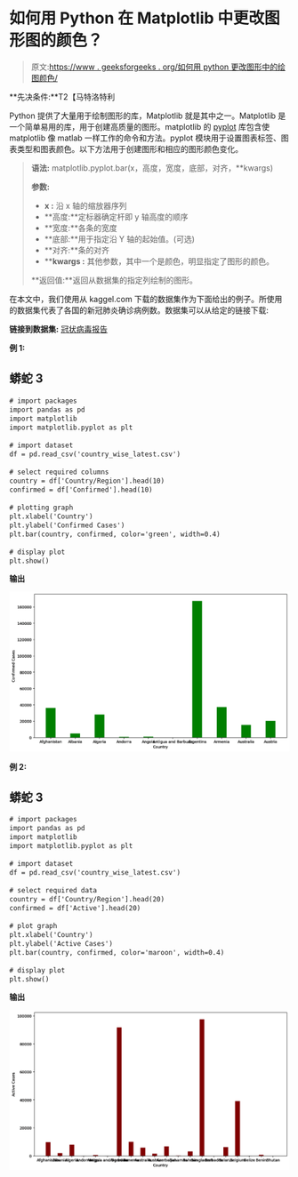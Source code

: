 # 如何用 Python 在 Matplotlib 中更改图形图的颜色？

> 原文:[https://www . geeksforgeeks . org/如何用 python 更改图形中的绘图颜色/](https://www.geeksforgeeks.org/how-to-change-the-color-of-a-graph-plot-in-matplotlib-with-python/)

**先决条件:**T2【马特洛特利

Python 提供了大量用于绘制图形的库，Matplotlib 就是其中之一。Matplotlib 是一个简单易用的库，用于创建高质量的图形。matplotlib 的 [pyplot](https://www.geeksforgeeks.org/pyplot-in-matplotlib/) 库包含使 matplotlib 像 matlab 一样工作的命令和方法。pyplot 模块用于设置图表标签、图表类型和图表颜色。以下方法用于创建图形和相应的图形颜色变化。

> **语法:** matplotlib.pyplot.bar(x，高度，宽度，底部，对齐，**kwargs)
> 
> **参数:**
> 
> *   **x :** 沿 x 轴的缩放器序列
> *   **高度:**定标器确定杆即 y 轴高度的顺序
> *   **宽度:**各条的宽度
> *   **底部:**用于指定沿 Y 轴的起始值。(可选)
> *   **对齐:**条的对齐
> *   ****kwargs :** 其他参数，其中一个是颜色，明显指定了图形的颜色。
> 
> **返回值:**返回从数据集的指定列绘制的图形。

在本文中，我们使用从 kaggel.com 下载的数据集作为下面给出的例子。所使用的数据集代表了各国的新冠肺炎确诊病例数。数据集可以从给定的链接下载:

**链接到数据集:** [冠状病毒报告](https://www.kaggle.com/imdevskp/corona-virus-report)

**例 1:**

## 蟒蛇 3

```
# import packages
import pandas as pd
import matplotlib
import matplotlib.pyplot as plt

# import dataset
df = pd.read_csv('country_wise_latest.csv')

# select required columns
country = df['Country/Region'].head(10)
confirmed = df['Confirmed'].head(10)

# plotting graph
plt.xlabel('Country')
plt.ylabel('Confirmed Cases')
plt.bar(country, confirmed, color='green', width=0.4)

# display plot
plt.show()
```

**输出**

![](img/145e65720c3b0eeb7a9834824e782d9d.png)

**例 2:**

## 蟒蛇 3

```
# import packages
import pandas as pd
import matplotlib
import matplotlib.pyplot as plt

# import dataset
df = pd.read_csv('country_wise_latest.csv')

# select required data
country = df['Country/Region'].head(20)
confirmed = df['Active'].head(20)

# plot graph
plt.xlabel('Country')
plt.ylabel('Active Cases')
plt.bar(country, confirmed, color='maroon', width=0.4)

# display plot
plt.show()
```

**输出**

![](img/66e4d23ff7b871e6ad95e9b6eb62b2f5.png)